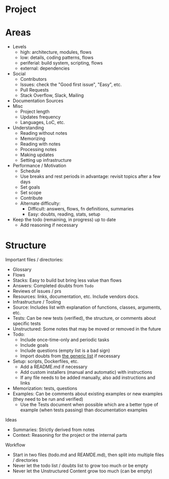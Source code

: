 # Project

# Areas

- Levels
    - high: architecture, modules, flows
    - low: details, coding patterns, flows
    - periferial: build system, scripting, flows
    - external: dependencies
- Social
    - Contributors
    - Issues: check the "Good first issue", "Easy", etc.
    - Pull Requests
    - Stack Overflow, Slack, Mailing
- Documentation Sources
- Misc
    - Project length
    - Updates frequency
    - Languages, LoC, etc.
- Understanding
    - Reading without notes
    - Memorizing
    - Reading with notes
    - Processing notes
    - Making updates
    - Setting up infrastructure
- Performance / Motivation
    - Schedule
    - Use breaks and rest periods in advantage: revisit topics after a few days
    - Set goals
    - Set scope
    - Contribute
    - Alternate difficulty:
        - Difficult: answers, flows, fn definitions, summaries
        - Easy: doubts, reading, stats, setup
- Keep the todo (remaining, in progress) up to date
    - Add reasoning if necessary

# Structure

Important files / directories:

- Glossary
- Flows
- Stacks: Easy to build but bring less value than flows
- Answers: Completed doubts from `Todo`
- Reviews of issues / prs
- Resources: links, documentation, etc. Include vendors docs.
- Infrastructure / Tooling
- Source: Includes list with explanation of functions, classes, arguments, etc.
- Tests: Can be new tests (verified), the structure, or comments about specific tests
- Unstructured: Some notes that may be moved or removed in the future
- Todo:
    - Include once-time-only and periodic tasks
    - Include goals
    - Include questions (empty list is a bad sign)
    - Import doubts from [the generic list](./doubts.md) if necessary
- Setup: scripts, Dockerfiles, etc.
    - Add a README.md if necessary
    - Add custom installers (manual and automatic) with instructions
    - If any file needs to be added manually, also add instructions and links
- Memorization: tests, questions
- Examples: Can be comments about existing examples or new examples (they need to be run and verified)
    - Use the Tests document when possible which are a better type of example
    (when tests passing) than documentation examples

Ideas

- Summaries: Strictly derived from notes
- Context: Reasoning for the project or the internal parts

Workflow

- Start in two files (todo.md and REAMDE.md), then split into multiple files / directories
- Never let the todo list / doubts list to grow too much or be empty
- Never let the Unstructured Content grow too much (can be empty)
